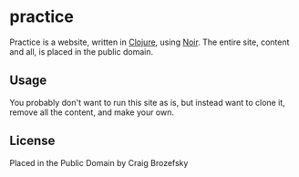 # practice

Practice is a website, written in [Clojure](http://www.clojure.org),
using [Noir](http://www.webnoir.org).  The entire site, content and
all, is placed in the public domain.

## Usage

You probably don't want to run this site as is, but instead want to
clone it, remove all the content, and make your own.

## License

Placed in the Public Domain by Craig Brozefsky
